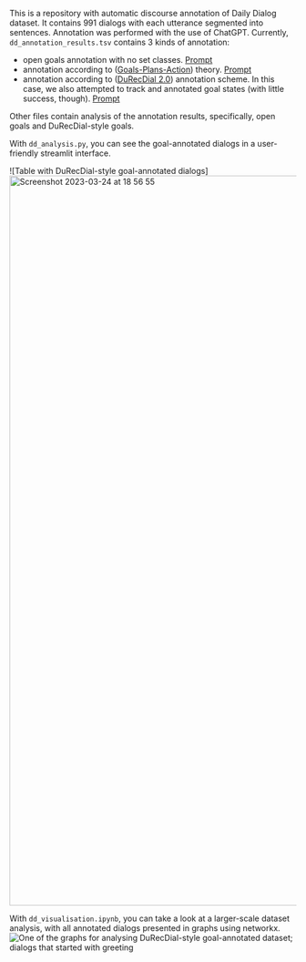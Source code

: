 This is a repository with automatic discourse annotation of Daily Dialog dataset. It contains 991 dialogs with each utterance segmented into sentences. Annotation was performed with the use of ChatGPT. Currently, `dd_annotation_results.tsv` contains 3 kinds of annotation:
- open goals annotation with no set classes. [Prompt](https://github.com/NikaSmilga/dialog_graphs/blob/main/prompts/open_goals.txt)
- annotation according to ([Goals-Plans-Action](https://en.wikipedia.org/wiki/Goals,_plans,_action_theory)) theory. [Prompt](https://github.com/NikaSmilga/dialog_graphs/blob/main/prompts/gpa_theory.txt)
- annotation according to ([DuRecDial 2.0](https://github.com/liuzeming01/DuRecDial)) annotation scheme. In this case, we also attempted to track and annotated goal states (with little success, though). [Prompt](https://github.com/NikaSmilga/dialog_graphs/blob/main/prompts/durecdial_and_state.txt)

Other files contain analysis of the annotation results, specifically, open goals and DuRecDial-style goals.

With `dd_analysis.py`, you can see the goal-annotated dialogs in a user-friendly streamlit interface.

![Table with DuRecDial-style goal-annotated dialogs]<img width="1282" alt="Screenshot 2023-03-24 at 18 56 55" src="https://user-images.githubusercontent.com/42929200/227577449-55d6afcc-4e77-485d-ad04-f3a62ba1c454.png">

With `dd_visualisation.ipynb`, you can take a look at a larger-scale dataset analysis, with all annotated dialogs presented in graphs using networkx.
![One of the graphs for analysing DuRecDial-style goal-annotated dataset; dialogs that started with greeting]("https://user-images.githubusercontent.com/42929200/227578241-4f2ca6d3-9d28-4bd3-9bab-2ad5dd21f77b.png")
